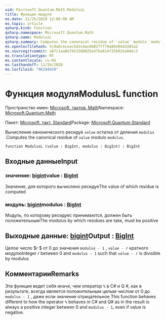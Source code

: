 ```yaml
---
uid: Microsoft.Quantum.Math.ModulusL
title: Функция модуля
ms.date: 11/25/2020 12:00:00 AM
ms.topic: article
qsharp.kind: function
qsharp.namespace: Microsoft.Quantum.Math
qsharp.name: ModulusL
qsharp.summary: Computes the canonical residue of `value` modulo `modulus`.
ms.openlocfilehash: 5c9a8ceceac5d2cdac6b82f7f74a85e9443382a2
ms.sourcegitcommit: a87c1aa8e7453360025e47ba614f25b02ea84ec3
ms.translationtype: MT
ms.contentlocale: ru-RU
ms.lasthandoff: 11/26/2020
ms.locfileid: "96194939"
---
```

# <a name="modulusl-function"></a><span data-ttu-id="f2a6f-102">Функция модуля</span><span class="sxs-lookup"><span data-stu-id="f2a6f-102">ModulusL function</span></span>

<span data-ttu-id="f2a6f-103">Пространство имен: [Microsoft. тактов. Math](xref:Microsoft.Quantum.Math)</span><span class="sxs-lookup"><span data-stu-id="f2a6f-103">Namespace: [Microsoft.Quantum.Math](xref:Microsoft.Quantum.Math)</span></span>

<span data-ttu-id="f2a6f-104">Пакет: [Microsoft. такт. Standard](https://nuget.org/packages/Microsoft.Quantum.Standard)</span><span class="sxs-lookup"><span data-stu-id="f2a6f-104">Package: [Microsoft.Quantum.Standard](https://nuget.org/packages/Microsoft.Quantum.Standard)</span></span>


<span data-ttu-id="f2a6f-105">Вычисление канонического ресидуе `value` остатка от деления `modulus` .</span><span class="sxs-lookup"><span data-stu-id="f2a6f-105">Computes the canonical residue of `value` modulo `modulus`.</span></span>

```qsharp
function ModulusL (value : BigInt, modulus : BigInt) : BigInt
```


## <a name="input"></a><span data-ttu-id="f2a6f-106">Входные данные</span><span class="sxs-lookup"><span data-stu-id="f2a6f-106">Input</span></span>

### <a name="value--bigint"></a><span data-ttu-id="f2a6f-107">значение: [bigint](xref:microsoft.quantum.lang-ref.bigint)</span><span class="sxs-lookup"><span data-stu-id="f2a6f-107">value : [BigInt](xref:microsoft.quantum.lang-ref.bigint)</span></span>

<span data-ttu-id="f2a6f-108">Значение, для которого вычислено ресидуе</span><span class="sxs-lookup"><span data-stu-id="f2a6f-108">The value of which residue is computed</span></span>


### <a name="modulus--bigint"></a><span data-ttu-id="f2a6f-109">модуль: [bigint](xref:microsoft.quantum.lang-ref.bigint)</span><span class="sxs-lookup"><span data-stu-id="f2a6f-109">modulus : [BigInt](xref:microsoft.quantum.lang-ref.bigint)</span></span>

<span data-ttu-id="f2a6f-110">Модуль, по которому ресидуес принимаются, должен быть положительным</span><span class="sxs-lookup"><span data-stu-id="f2a6f-110">The modulus by which residues are take, must be positive</span></span>



## <a name="output--bigint"></a><span data-ttu-id="f2a6f-111">Выходные данные: [bigint](xref:microsoft.quantum.lang-ref.bigint)</span><span class="sxs-lookup"><span data-stu-id="f2a6f-111">Output : [BigInt](xref:microsoft.quantum.lang-ref.bigint)</span></span>

<span data-ttu-id="f2a6f-112">Целое число $r $ от 0 до значения `modulus - 1` , `value - r` кратного модулю</span><span class="sxs-lookup"><span data-stu-id="f2a6f-112">Integer $r$ between 0 and `modulus - 1` such that `value - r` is divisible by modulus</span></span>

## <a name="remarks"></a><span data-ttu-id="f2a6f-113">Комментарии</span><span class="sxs-lookup"><span data-stu-id="f2a6f-113">Remarks</span></span>

<span data-ttu-id="f2a6f-114">Эта функция ведет себя иначе, чем оператор `%` в C# и Q #, как в результате, всегда является положительным целым числом от 0 до `modulus - 1` , даже если значение отрицательное.</span><span class="sxs-lookup"><span data-stu-id="f2a6f-114">This function behaves different to how the operator `%` behaves in C# and Q# as in the result is always a positive integer between 0 and `modulus - 1`, even if value is negative.</span></span>